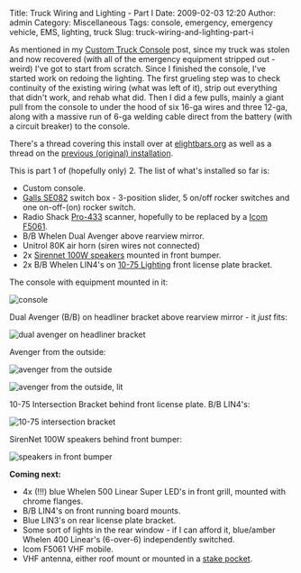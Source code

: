 Title: Truck Wiring and Lighting - Part I
Date: 2009-02-03 12:20
Author: admin
Category: Miscellaneous
Tags: console, emergency, emergency vehicle, EMS, lighting, truck
Slug: truck-wiring-and-lighting-part-i

As mentioned in my [Custom Truck Console][] post, since my truck was
stolen and now recovered (with all of the emergency equipment stripped
out - weird) I've got to start from scratch. Since I finished the
console, I've started work on redoing the lighting. The first grueling
step was to check continuity of the existing wiring (what was left of
it), strip out everything that didn't work, and rehab what did. Then I
did a few pulls, mainly a giant pull from the console to under the hood
of six 16-ga wires and three 12-ga, along with a massive run of 6-ga
welding cable direct from the battery (with a circuit breaker) to the
console.

There's a thread covering this install over at [elightbars.org][] as
well as a thread on the [previous (original) installation][].

This is part 1 of (hopefully only) 2. The list of what's installed so
far is:

-   Custom console.
-   [Galls SE082][] switch box - 3-position slider, 5 on/off rocker
    switches and one on-off-(on) rocker switch.
-   Radio Shack [Pro-433][] scanner, hopefully to be replaced by a [Icom
    F5061][].
-   B/B Whelen Dual Avenger above rearview mirror.
-   Unitrol 80K air horn (siren wires not connected)
-   2x [Sirennet 100W speakers][] mounted in front bumper.
-   2x B/B Whelen LIN4's on [10-75 Lighting][] front license plate
    bracket.

The console with equipment mounted in it:  
  
![console][]

Dual Avenger (B/B) on headliner bracket above rearview mirror - it
*just* fits:  
  
![dual avenger on headliner bracket][]

Avenger from the outside:  
  
![avenger from the outside][]  
  
![avenger from the outside, lit][]

10-75 Intersection Bracket behind front license plate. B/B LIN4's:  
  
![10-75 intersection bracket][]

SirenNet 100W speakers behind front bumper:  
  
![speakers in front bumper][]

**Coming next:**

-   4x (!!!) blue Whelen 500 Linear Super LED's in front grill, mounted
    with chrome flanges.
-   B/B LIN4's on front running board mounts.
-   Blue LIN3's on rear license plate bracket.
-   Some sort of lights in the rear window - if I can afford it,
    blue/amber Whelen 400 Linear's (6-over-6) independently switched.
-   Icom F5061 VHF mobile.
-   VHF antenna, either roof mount or mounted in a [stake pocket][].

  [Custom Truck Console]: http://blog.jasonantman.com/2009/02/custom-truck-console/
  [elightbars.org]: http://www.elightbars.org/bb/post59822.html
  [previous (original) installation]: http://www.elightbars.org/bb/post24858.html
  [Galls SE082]: http://www.galls.com/style.html?assort=general_catalog&style=SE082
  [Pro-433]: http://wiki.radioreference.com/index.php/Pro-433
  [Icom F5061]: http://www.icomamerica.com/en/products/landmobile/mobiles/f5061_series/default.aspx
  [Sirennet 100W speakers]: http://www.sirennet.com/sn1c.html
  [10-75 Lighting]: http://www.1075lighting.com
  [console]: http://www.jasonantman.com/GFX/TruckConsole/DSC_0057_small.JPG
  [dual avenger on headliner bracket]: http://www.jasonantman.com/GFX/TruckConsole/DSC_0065_small.JPG
  [avenger from the outside]: http://www.jasonantman.com/GFX/TruckConsole/DSC_0073_small.JPG
  [avenger from the outside, lit]: http://www.jasonantman.com/GFX/TruckConsole/DSC_0075_small.JPG
  [10-75 intersection bracket]: http://www.jasonantman.com/GFX/TruckConsole/DSC_0066_small.JPG
  [speakers in front bumper]: http://www.jasonantman.com/GFX/TruckConsole/DSC_0068_small.JPG
  [stake pocket]: http://www.geotool.com/antmount.htm

